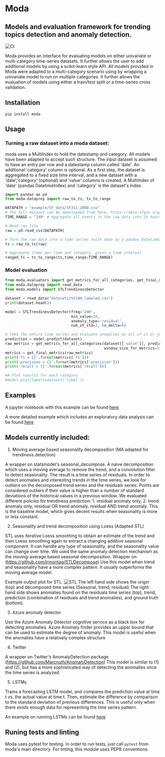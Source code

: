 # Moda
## Models and evaluation framework for trending topics detection and anomaly detection.

![CI](https://github.com/omri374/moda/workflows/CI/badge.svg?branch=master)

Moda provides an interface for evaluating models on either univariate or multi-category time-series datasets. It further allows the user to add additional models by using a scikit-learn style API. All models provided in Moda were adapted to a multi-category scenario using by wrapping a univariate model to run on multiple categories. It further allows the evaluation of models using either a train/test split or a time-series cross validation.

## Installation
`pip install moda`

## Usage

### Turning a raw dataset into a moda dataset:
moda uses a MultiIndex to hold the datestamp and category. All models have been adapted to accept such structure. The input dataset is assumed to have an entry per row and a datestamp column called 'date'. An additional 'category' column is optional.
As a first step, the dataset is aggregated to a fixed size time interval, and a new dataset with a 'date','category' (optional) and 'value' columns is created. A MultiIndex of 'date' (pandas DatetimeIndex) and 'category' is the dataset's index.

```python
import pandas as pd
from moda.dataprep import raw_to_ts, ts_to_range

DATAPATH = "example/SF_data/SF311-2008.csv"
# The full dataset can be downloaded from here: https://data.sfgov.org/City-Infrastructure/311-Cases/vw6y-z8j6/data
TIME_RANGE = "24H" # Aggregate all events in the raw data into 24 hours intervals

# Read raw file
raw = pd.read_csv(DATAPATH)

# Turn the raw data into a time series (with date as a pandas DatetimeIndex)
ts = raw_to_ts(raw)

# Aggregate items per time and category, given a time interval
ranged_ts = ts_to_range(ts,time_range=TIME_RANGE)
```

### Model evaluation

```python
from moda.evaluators import get_metrics_for_all_categories, get_final_metrics
from moda.dataprep import read_data
from moda.models import STLTrendinessDetector

dataset = read_data("datasets/SF24H_labeled.csv")
print(dataset.head())

model = STLTrendinessDetector(freq='24H', 
                              min_value=10,
                              anomaly_type='residual',
                              num_of_std=3, lo_delta=0)

# Take the entire time series and evaluate anomalies on all of it or just the last window(s)
prediction = model.predict(dataset)
raw_metrics = get_metrics_for_all_categories(dataset[['value']], prediction[['prediction']], dataset[['label']],
                                             window_size_for_metrics=1)
metrics = get_final_metrics(raw_metrics)
print('f1 = {}'.format(metrics['f1']))
print('precision = {}'.format(metrics['precision']))
print('recall = {}'.format(metrics['recall']))

## Plot results for each category
#model.plot(labels=dataset['label'])   
```

## Examples
A jupyter notebook with this example can be found [here](example.ipynb).

A more detailed example which includes an exploratory data analysis can be found [here](moda/example/EDA.ipynb)


## Models currently included:
1. Moving average based seasonality decomposition (MA adapted for trendiness detection)

A wrapper on statsmodel's seasonal_decompose. A naive decomposition which uses a moving average to remove the trend, and a convolution filter to detect seasonality. The result is a time series of residuals. In order to detect anomalies and interesting trends in the time series, we look for outliers on the decomposed trend series and the residuals series. Points are considered outliers if their value is higher than a number of standard deviations of the historical values in a previous window. We evaluated different policies for trendiness prediction: 1. residual anomaly only, 2. trend anomaly only, residual OR trend anomaly, residual AND trend anomaly.
This is the baseline model, which gives decent results when seasonality is more or less constant.

2. Seasonality and trend decomposition using Loess (Adapted STL)

STL uses iterative Loess smoothing to obtain an estimate of the trend and then Loess smoothing again to extract a changing additive seasonal component. It can handle any type of seasonality, and the seasonality value can change over time. We used the same anomaly detection mechanism as the moving-average based seasonal decomposition.
Wrapper on (https://github.com/jrmontag/STLDecompose)
Use this model when trend and seasonality have a more complex pattern. It usually outperforms the moving average model.

Example output plot for STL:
![STL](https://github.com/omri374/moda/raw/master/figs/STL_example.png)
The left hand side shows the origin (top) and decomposed time series (Seasonal, trend, residual)
The right hand side shows anomalies found on the residuals time series (top), trend, prediction (combination of residuals and trend anomalies), and ground truth (bottom). 

3. Azure anomaly detector

Use the Azure Anomaly Detector cognitive service as a black box for detecting anomalies. Azure Anomaly finder provides an upper bound that can be used to estimate the degree of anomaly. This model is useful when the anomalies have a relatively complex structure

4. Twitter

A wrapper on Twitter's AnomalyDetection package (https://github.com/Marcnuth/AnomalyDetection)
This model is similar to (1) and (2), but has a more sophisticated way of detecting the anomalies once the time series is analyzed.

5. LSTMs

Trains a forecasting LSTM model, and compares the prediction value at time t vs. the actual value at time t. Then, estimate the difference by comparison to the standard deviation of previous differences. This is useful only when there exists enough data for representing the time series pattern.

An example on running LSTMs can be found [here](moda/example/lstm/LSTM_AD.ipynb)


## Runing tests and linting
Moda uses pytest for testing. In order to run tests, just call `pytest` from moda's main directory. For linting, this module uses PEP8 conventions.
